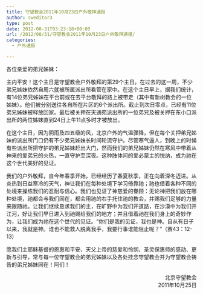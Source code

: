 ```yaml
---
title: 守望教会2011年10月23日户外敬拜通报
author: sweditor3
type: post
date: 2012-08-31T03:23:18+00:00
url: /2012/08/31/守望教会2011年10月23日户外敬拜通报/
categories:
  - 户外通报

---
```

各位亲爱的弟兄姊妹：

主内平安！这个主日是守望教会户外敬拜的第29个主日。在过去的这一周，不少弟兄姊妹依然自周六就被所属派出所看管在家中。在这个主日早上，据我们统计，有14位弟兄姊妹在平台前或在去平台敬拜的路上被带走（其中有新树教会的一位姊妹）。他们被分别送往各自所在片区的6个派出所。截止到次日零点，已经有11位弟兄姊妹被释放回家。最后被关押在天通苑派出所的一位弟兄及被关押在东小口派出所的两位姊妹直到24日上午11点多时才被放出。

在这个主日，因为阴雨及四五级的风，北京户外的气温骤降，但在每个关押弟兄姊妹的派出所门口仍有不少弟兄姊妹长时间轮流守护。尽管寒气逼人，到晚上的时候有些派出所把守护的弟兄姊妹赶出大门，然而我们的弟兄姊妹仍然在寒风中带着从神来的爱弟兄的火热，一直守护至深夜。这种肢体间的爱必蒙主的悦纳，成为祂在这个世代美好的见证。

我们的户外敬拜，自今年春季开始，已经经历了春夏秋季，正在向着深冬迈进。从炎热到日益寒冷的天气，神让我们在每种处境下学习倚靠祂；祂也借着各种不同的处境来操练我们的忍耐与信心。我们也见证了神慈爱的眷顾：无论神把我们放在哪种处境，祂都会与我们同在，都会用祂的右手托住祂的教会，并赐我们足够的力量来跟随祂。让我们继续恳求我们的主，在旷野中为我们开道路，在沙漠中为我们开江河，好让我们早日进入到祂赐给我们的地方；并且借着祂在我们身上的奇妙作为，让我们成为祂在这个世代的见证。“你们是我的见证，我也是神。自从有日子以来，我就是神。谁也不能救人脱离我手，我要行事谁能阻止呢？”（赛43：12-13）

愿我们主耶稣基督的恩惠和平安、天父上帝的慈爱和怜悯、圣灵保惠师的感动、更新与引导，常与每一位守望教会的弟兄姊妹以及各处挂念守望教会并为守望教会祷告的弟兄姊妹同在！阿们！

<p style="text-align: right;">
                            北京守望教会<br /> 2011年10月25日
</p>